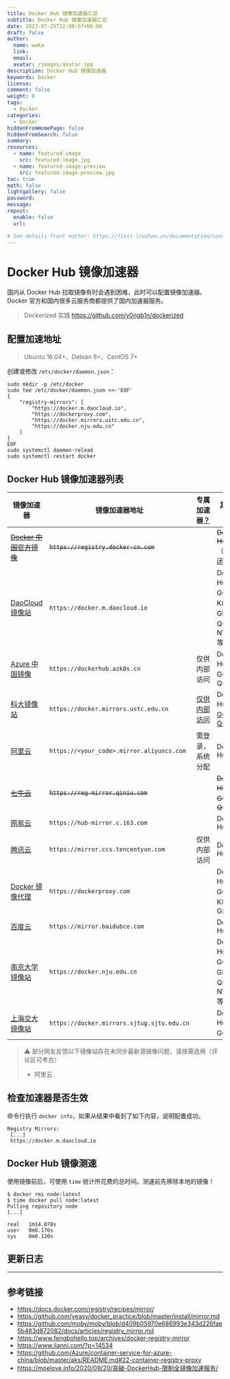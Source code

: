 ```yaml
---
title: Docker Hub 镜像加速器汇总
subtitle: Docker Hub 镜像加速器汇总
date: 2023-07-25T22:00:57+08:00
draft: false
author:
  name: waka
  link:
  email:
  avatar: /images/avatar.jpg
description: Docker Hub 镜像加速器
keywords: Docker
license:
comment: false
weight: 0
tags:
  - Docker
categories:
  - Docker
hiddenFromHomePage: false
hiddenFromSearch: false
summary:
resources:
  - name: featured-image
    src: featured-image.jpg
  - name: featured-image-preview
    src: featured-image-preview.jpg
toc: true
math: false
lightgallery: false
password:
message:
repost:
  enable: false
  url:

# See details front matter: https://fixit.lruihao.cn/documentation/content/#front-matter
---
```

# Docker Hub 镜像加速器

国内从 Docker Hub 拉取镜像有时会遇到困难，此时可以配置镜像加速器。Docker 官方和国内很多云服务商都提供了国内加速器服务。

> Dockerized 实践 https://github.com/y0ngb1n/dockerized

## 配置加速地址

> Ubuntu 16.04+、Debian 8+、CentOS 7+

创建或修改 `/etc/docker/daemon.json`：

```
sudo mkdir -p /etc/docker
sudo tee /etc/docker/daemon.json <<-'EOF'
{
    "registry-mirrors": [
        "https://docker.m.daocloud.io",
        "https://dockerproxy.com",
        "https://docker.mirrors.ustc.edu.cn",
        "https://docker.nju.edu.cn"
    ]
}
EOF
sudo systemctl daemon-reload
sudo systemctl restart docker
```

## Docker Hub 镜像加速器列表

镜像加速器 | 镜像加速器地址 | 专属加速器[？](# "需登录后获取平台分配的专属加速器") | 其它加速[？](# "支持哪些镜像来源的镜像加速")
--- | --- | --- | ---
~~[Docker 中国官方镜像](https://docker-cn.com/registry-mirror)~~ | ~~`https://registry.docker-cn.com`~~ | | ~~Docker Hub~~（[已关闭](https://github.com/docker/docker.github.io/issues/8793)）
[DaoCloud 镜像站](https://github.com/DaoCloud/public-image-mirror) | `https://docker.m.daocloud.io` | |  Docker Hub、GCR、K8S、GHCR、Quay、NVCR 等
[Azure 中国镜像](https://github.com/Azure/container-service-for-azure-china/blob/master/aks/README.md#22-container-registry-proxy) | `https://dockerhub.azk8s.cn` | 仅供内部访问 | Docker Hub、GCR、Quay
[科大镜像站](https://mirrors.ustc.edu.cn/help/dockerhub.html) | `https://docker.mirrors.ustc.edu.cn` | [仅供内部访问](https://mirrors.ustc.edu.cn/help/dockerhub.html) | Docker Hub、[GCR](https://github.com/ustclug/mirrorrequest/issues/91)、[Quay](https://github.com/ustclug/mirrorrequest/issues/135)
[阿里云](https://cr.console.aliyun.com) | `https://<your_code>.mirror.aliyuncs.com` | 需登录，系统分配 | Docker Hub
~~[七牛云](https://kirk-enterprise.github.io/hub-docs/#/user-guide/mirror)~~ | ~~`https://reg-mirror.qiniu.com`~~ | | ~~Docker Hub、GCR、Quay~~
[网易云](https://c.163yun.com/hub) | `https://hub-mirror.c.163.com` | | Docker Hub
[腾讯云](https://cloud.tencent.com/document/product/457/9113) | `https://mirror.ccs.tencentyun.com` | 仅供内部访问 | Docker Hub
[Docker 镜像代理](https://dockerproxy.com) | `https://dockerproxy.com` | | Docker Hub、GCR、K8S、GHCR
[百度云](https://cloud.baidu.com/doc/CCE/s/Yjxppt74z#%E4%BD%BF%E7%94%A8dockerhub%E5%8A%A0%E9%80%9F%E5%99%A8) | `https://mirror.baidubce.com` | | Docker Hub
[南京大学镜像站](https://doc.nju.edu.cn/books/35f4a) | `https://docker.nju.edu.cn` | | Docker Hub、GCR、GHCR、Quay、NVCR 等
[上海交大镜像站](https://mirrors.sjtug.sjtu.edu.cn/) | `https://docker.mirrors.sjtug.sjtu.edu.cn` | | Docker Hub、GCR 等

> ⚠️ 部分网友反馈以下镜像站存在未同步最新源镜像问题，请按需选用（评论区可考古）
> - 阿里云

## 检查加速器是否生效

命令行执行 `docker info`，如果从结果中看到了如下内容，说明配置成功。

```
Registry Mirrors:
 [...]
 https://docker.m.daocloud.io
```

## Docker Hub 镜像测速

使用镜像前后，可使用 `time` 统计所花费的总时间。测速前先移除本地的镜像！ 

```
$ docker rmi node:latest
$ time docker pull node:latest
Pulling repository node
[...]

real   1m14.078s
user   0m0.176s
sys    0m0.120s
```

## 更新日志

---

## 参考链接

+ https://docs.docker.com/registry/recipes/mirror/
+ https://github.com/yeasy/docker_practice/blob/master/install/mirror.md
+ https://github.com/moby/moby/blob/d409b05970e686993e343d226fae5b463d872082/docs/articles/registry_mirror.md
+ https://www.fengbohello.top/archives/docker-registry-mirror
+ https://www.ilanni.com/?p=14534
+ https://github.com/Azure/container-service-for-azure-china/blob/master/aks/README.md#22-container-registry-proxy
+ https://moelove.info/2020/09/20/突破-DockerHub-限制全镜像加速服务/

<!--more-->

